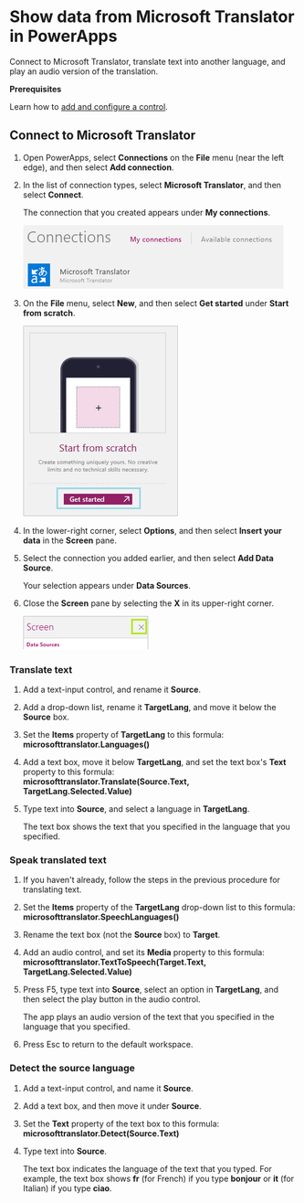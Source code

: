 <properties
   pageTitle="Show data from Microsoft Translator | Microsoft PowerApps"
   description="Translate text into another language and play an audio version of the translation in an app"
   services=""
   suite="powerapps"
   documentationCenter="na"
   authors="aftowen"
   manager="dwrede"
   editor=""
   tags=""/>

<tags
   ms.service="powerapps"
   ms.devlang="na"
   ms.topic="article"
   ms.tgt_pltfrm="na"
   ms.workload="na"
   ms.date="01/15/2016"
   ms.author="anneta"/>

# Show data from Microsoft Translator in PowerApps #

Connect to Microsoft Translator, translate text into another language, and play an audio version of the translation.

**Prerequisites**

Learn how to [add and configure a control](add-configure-controls.md).

## Connect to Microsoft Translator ##
1.  Open PowerApps, select **Connections** on the **File** menu (near the left edge), and then select **Add connection**.

1.  In the list of connection types, select **Microsoft Translator**, and then select **Connect**.

	The connection that you created appears under **My connections**.

	![Connection to Twitter](./media/show-translator-data/translator-connection.png)

1. On the **File** menu, select **New**, and then select **Get started** under **Start from scratch**.

	![Open a blank app](./media/show-translator-data/blank-app.png)

1. In the lower-right corner, select **Options**, and then select **Insert your data** in the **Screen** pane.

1. Select the connection you added earlier, and then select **Add Data Source**.

	Your selection appears under **Data Sources**.

1. Close the **Screen** pane by selecting the **X** in its upper-right corner.

	![Close the Screen pane](./media/show-translator-data/close-options.png)

### Translate text ###
1. Add a text-input control, and rename it **Source**.

1. Add a drop-down list, rename it **TargetLang**, and move it below the **Source** box.

1. Set the **Items** property of **TargetLang** to this formula:<br>
**microsofttranslator.Languages()**

1. Add a text box, move it below **TargetLang**, and set the text box's **Text** property to this formula:
<br>**microsofttranslator.Translate(Source.Text, TargetLang.Selected.Value)**

1. Type text into **Source**, and select a language in **TargetLang**.

	The text box shows the text that you specified in the language that you specified.

### Speak translated text ###
1. If you haven't already, follow the steps in the previous procedure for translating text.

1. Set the **Items** property of the **TargetLang** drop-down list to this formula:<br>
**microsofttranslator.SpeechLanguages()**

1. Rename the text box (not the **Source** box) to **Target**.

1. Add an audio control, and set its **Media** property to this formula:<br>
**microsofttranslator.TextToSpeech(Target.Text, TargetLang.Selected.Value)**

1. Press F5, type text into **Source**, select an option in **TargetLang**, and then select the play button in the audio control.

	The app plays an audio version of the text that you specified in the language that you specified.

1. Press Esc to return to the default workspace.

### Detect the source language ###
1. Add a text-input control, and name it **Source**.

1. Add a text box, and then move it under **Source**.

1. Set the **Text** property of the text box to this formula:
<br>**microsofttranslator.Detect(Source.Text)**

1. Type text into **Source**.

	The text box indicates the language of the text that you typed. For example, the text box shows **fr** (for French) if you type **bonjour** or **it** (for Italian) if you type **ciao**.
